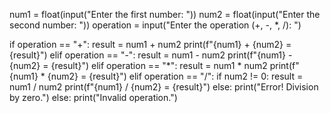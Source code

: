 num1 = float(input("Enter the first number: "))
num2 = float(input("Enter the second number: "))
operation = input("Enter the operation (+, -, *, /): ")

if operation == "+":
    result = num1 + num2
    print(f"{num1} + {num2} = {result}")
elif operation == "-":
    result = num1 - num2
    print(f"{num1} - {num2} = {result}")
elif operation == "*":
    result = num1 * num2
    print(f"{num1} * {num2} = {result}")
elif operation == "/":
    if num2 != 0:
        result = num1 / num2
        print(f"{num1} / {num2} = {result}")
    else:
        print("Error! Division by zero.")
else:
    print("Invalid operation.")

